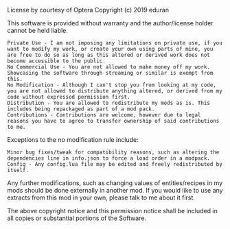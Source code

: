 License by courtesy of Optera
Copyright (c) 2019 eduran

This software is provided without warranty and the author/license holder cannot be held liable.

    Private Use - I am not imposing any limitations on private use, if you want to modify my work, or create your own using parts of mine, you are free to do so as long as this altered or derived work does not become accessible to the public.
    No Commercial Use - You are not allowed to make money off my work. Showcasing the software through streaming or similar is exempt from this.
    No Modification - Although I can't stop you from looking at my code, you are not allowed to distribute anything altered, or derived from my code without expressed permission first.
    Distribution - You are allowed to redistribute my mods as is. This includes being repackaged as part of a mod pack.
    Contributions - Contributions are welcome, however due to legal reasons you have to agree to transfer ownership of said contributions to me.

Exceptions to the no modification rule include:

    Minor bug fixes/tweak for compatibility reasons, such as altering the dependencies line in info.json to force a load order in a modpack.
    Config - Any config.lua file may be edited and freely redistributed by itself.

Any further modifications, such as changing values of entities/recipes in my mods should be done externally in another mod. If you would like to use any extracts from this mod in your own, please talk to me about it first.

The above copyright notice and this permission notice shall be included in all copies or substantial portions of the Software.
